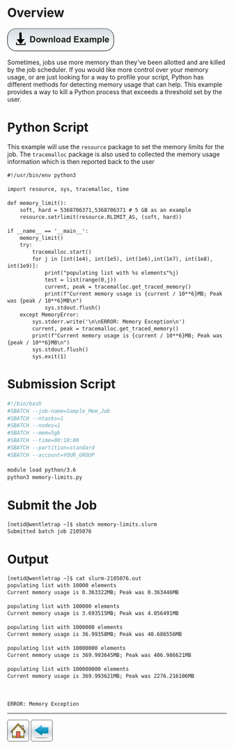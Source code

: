 # Overview

[![](/Images/Download-Button.png)](Memory-Limits.tar.gz)

Sometimes, jobs use more memory than they've been allotted and are killed by the job scheduler. If you would like more control over your memory usage, or are just looking for a way to profile your script, Python has different methods for detecting memory usage that can help. This example provides a way to kill a Python process that exceeds a threshold set by the user. 

# Python Script
This example will use the ```resource``` package to set the memory limits for the job. The ```tracemalloc``` package is also used to collected the memory usage information which is then reported back to the user 
```python3
#!/usr/bin/env python3

import resource, sys, tracemalloc, time

def memory_limit():
    soft, hard = 5368706371,5368706371 # 5 GB as an example
    resource.setrlimit(resource.RLIMIT_AS, (soft, hard))

if __name__ == '__main__':
    memory_limit()
    try:
        tracemalloc.start()
        for j in [int(1e4), int(1e5), int(1e6),int(1e7), int(1e8), int(1e9)]:
            print("populating list with %s elements"%j)
            test = list(range(0,j))
            current, peak = tracemalloc.get_traced_memory()
            print(f"Current memory usage is {current / 10**6}MB; Peak was {peak / 10**6}MB\n")
            sys.stdout.flush()
    except MemoryError:
        sys.stderr.write('\n\nERROR: Memory Exception\n')
        current, peak = tracemalloc.get_traced_memory()
        print(f"Current memory usage is {current / 10**6}MB; Peak was {peak / 10**6}MB\n")
        sys.stdout.flush()
        sys.exit(1)
```

# Submission Script
```bash
#!/bin/bash
#SBATCH --job-name=Sample_Mem_Job
#SBATCH --ntasks=1
#SBATCH --nodes=1             
#SBATCH --mem=5gb                    
#SBATCH --time=00:10:00   
#SBATCH --partition=standard
#SBATCH --account=YOUR_GROUP

module load python/3.6
python3 memory-limits.py
```

# Submit the Job
```console
[netid@wentletrap ~]$ sbatch memory-limits.slurm 
Submitted batch job 2105076
```

# Output
```console
[netid@wentletrap ~]$ cat slurm-2105076.out 
populating list with 10000 elements
Current memory usage is 0.363322MB; Peak was 0.363446MB

populating list with 100000 elements
Current memory usage is 3.693515MB; Peak was 4.056491MB

populating list with 1000000 elements
Current memory usage is 36.99358MB; Peak was 40.686556MB

populating list with 10000000 elements
Current memory usage is 369.993645MB; Peak was 406.986621MB

populating list with 100000000 elements
Current memory usage is 369.993621MB; Peak was 2276.216106MB



ERROR: Memory Exception
```

*****
[![](/Images/home.png)](https://ua-researchcomputing-hpc.github.io/) 
[![](/Images/back.png)](../)
